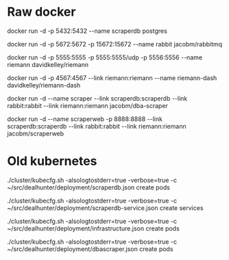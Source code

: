 # Raw docker
docker run -d -p 5432:5432 --name scraperdb postgres

docker run -d -p 5672:5672 -p 15672:15672 --name rabbit jacobm/rabbitmq

docker run -d -p 5555:5555 -p 5555:5555/udp -p 5556:5556 --name riemann davidkelley/riemann

docker run -d -p 4567:4567 --link riemann:riemann --name riemann-dash davidkelley/riemann-dash

docker run -d --name scraper --link scraperdb:scraperdb --link rabbit:rabbit --link riemann:riemann  jacobm/dba-scraper

docker run -d --name scraperweb -p 8888:8888 --link scraperdb:scraperdb --link rabbit:rabbit --link riemann:riemann  jacobm/scraperweb


# Old kubernetes
./cluster/kubecfg.sh -alsologtostderr=true -verbose=true -c ~/src/dealhunter/deployment/scraperdb.json create pods

./cluster/kubecfg.sh -alsologtostderr=true -verbose=true -c ~/src/dealhunter/deployment/scraperdb-service.json create services

./cluster/kubecfg.sh -alsologtostderr=true -verbose=true -c ~/src/dealhunter/deployment/infrastructure.json create pods

./cluster/kubecfg.sh -alsologtostderr=true -verbose=true -c ~/src/dealhunter/deployment/dbascraper.json create pods
